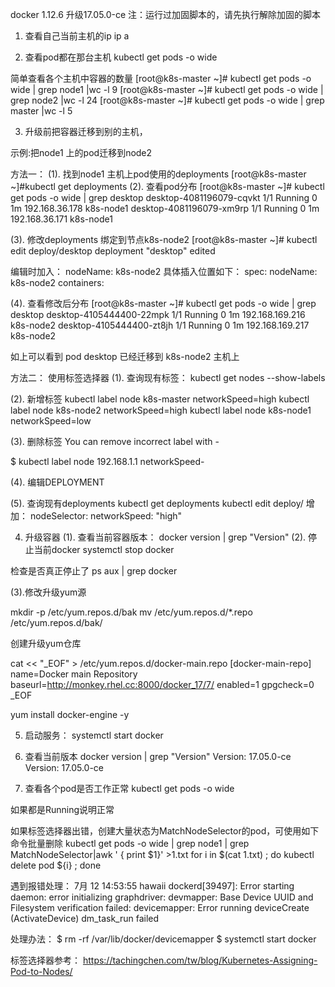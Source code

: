 docker 1.12.6 升级17.05.0-ce
注：运行过加固脚本的，请先执行解除加固的脚本

1. 查看自己当前主机的ip
ip a

2. 查看pod都在那台主机
kubectl get pods -o wide

简单查看各个主机中容器的数量
[root@k8s-master ~]# kubectl get pods  -o wide | grep node1 |wc -l
9
[root@k8s-master ~]# kubectl get pods  -o wide | grep node2 |wc -l
24
[root@k8s-master ~]# kubectl get pods  -o wide | grep master |wc -l
5

3. 升级前把容器迁移到别的主机，

示例:把node1 上的pod迁移到node2

方法一：
(1). 找到node1 主机上pod使用的deployments
[root@k8s-master ~]#kubectl get deployments
(2). 查看pod分布
[root@k8s-master ~]# kubectl get pods -o wide | grep desktop
desktop-4081196079-cqvkt            1/1       Running   0          1m        192.168.36.178    k8s-node1
desktop-4081196079-xm9rp            1/1       Running   0          1m        192.168.36.171    k8s-node1


(3). 修改deployments 绑定到节点k8s-node2
[root@k8s-master ~]# kubectl edit deploy/desktop
deployment "desktop" edited

编辑时加入： nodeName: k8s-node2
具体插入位置如下：
    spec:
      nodeName: k8s-node2
      containers:

(4). 查看修改后分布
[root@k8s-master ~]# kubectl get pods -o wide | grep desktop
desktop-4105444400-22mpk            1/1       Running   0          1m        192.168.169.216   k8s-node2
desktop-4105444400-zt8jh            1/1       Running   0          1m        192.168.169.217   k8s-node2

如上可以看到 pod desktop 已经迁移到 k8s-node2 主机上

方法二： 使用标签选择器
(1). 查询现有标签：
kubectl get nodes --show-labels

(2). 新增标签
kubectl label node k8s-master networkSpeed=high
kubectl label node k8s-node2 networkSpeed=high
kubectl label node k8s-node1 networkSpeed=low

(3). 删除标签
You can remove incorrect label with <label>-

$ kubectl label node 192.168.1.1 networkSpeed-


(4). 编辑DEPLOYMENT

(5). 查询现有deployments
kubectl get deployments
kubectl edit deploy/
增加：
      nodeSelector:
        networkSpeed: "high"


4. 升级容器
(1). 查看当前容器版本：
docker version | grep "Version"
(2). 停止当前docker
systemctl stop docker

检查是否真正停止了
ps aux | grep docker

(3).修改升级yum源

mkdir -p /etc/yum.repos.d/bak
mv /etc/yum.repos.d/*.repo /etc/yum.repos.d/bak/

创建升级yum仓库

cat << "_EOF" > /etc/yum.repos.d/docker-main.repo
[docker-main-repo]
name=Docker main Repository
baseurl=http://monkey.rhel.cc:8000/docker_17/7/
enabled=1
gpgcheck=0
_EOF

yum install docker-engine -y

5. 启动服务：
systemctl  start docker

6. 查看当前版本
docker version | grep "Version"
 Version:      17.05.0-ce
 Version:      17.05.0-ce

7. 查看各个pod是否工作正常
kubectl get pods -o wide

如果都是Running说明正常

如果标签选择器出错，创建大量状态为MatchNodeSelector的pod，可使用如下命令批量删除
kubectl get pods -o wide | grep node1 | grep MatchNodeSelector|awk ' { print $1}' >1.txt
for i in $(cat 1.txt) ;  do  kubectl delete pod ${i} ; done


遇到报错处理：
7月 12 14:53:55 hawaii dockerd[39497]: Error starting daemon: error initializing graphdriver: devmapper: Base Device UUID and Filesystem verification failed: devicemapper: Error running deviceCreate (ActivateDevice) dm_task_run failed

处理办法：
$ rm -rf /var/lib/docker/devicemapper
$ systemctl start docker


标签选择器参考：
https://tachingchen.com/tw/blog/Kubernetes-Assigning-Pod-to-Nodes/
